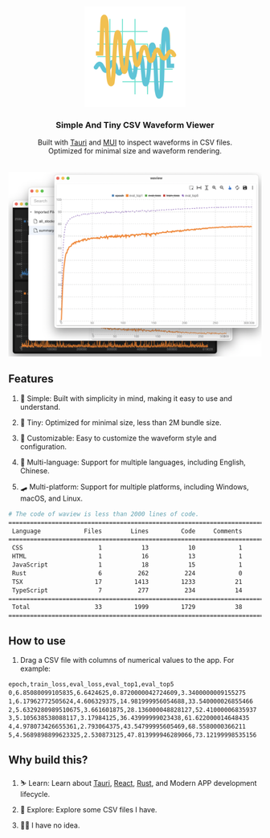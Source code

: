 <!-- @format -->

<div>
  <p align="center">
    <img width="200px" alt="WaView Logo" src="public/waview.svg">
  </p>
  <h3 align="center">
    Simple And Tiny CSV Waveform Viewer
  </h3>
  <p align="center">
    Built with <a href="https://tauri.app">Tauri</a> and <a href="https://mui.com">MUI</a> to inspect waveforms in CSV files. <br />
    Optimized for minimal size and waveform rendering. 
  </p>
  <img style="margin-top:20px" src="docs/static/screen.png" alt="waview-screen" />
</div>

## Features

1. 🦥 Simple: Built with simplicity in mind, making it easy to use and understand.

2. 🐜 Tiny: Optimized for minimal size, less than 2M bundle size.

3. 🥷 Customizable: Easy to customize the waveform style and configuration.

4. 🗿 Multi-language: Support for multiple languages, including English, Chinese.

5. 🛹 Multi-platform: Support for multiple platforms, including Windows, macOS, and Linux.

```bash
# The code of waview is less than 2000 lines of code.
===============================================================================
 Language            Files        Lines         Code     Comments       Blanks
===============================================================================
 CSS                     1           13           10            1            2
 HTML                    1           16           13            1            2
 JavaScript              1           18           15            1            2
 Rust                    6          262          224            0           38
 TSX                    17         1413         1233           21          159
 TypeScript              7          277          234           14           29
===============================================================================
 Total                  33         1999         1729           38          232
===============================================================================
```

## How to use

1. Drag a CSV file with columns of numerical values to the app. For example:

```bash
epoch,train_loss,eval_loss,eval_top1,eval_top5
0,6.85080099105835,6.6424625,0.8720000042724609,3.3400000009155275
1,6.17962772505624,4.606329375,14.981999956054688,33.540000026855466
2,5.6329280989510675,3.661601875,28.136000048828127,52.41000006835937
3,5.105638538088117,3.17984125,36.43999999023438,61.622000014648435
4,4.978073426655361,2.793064375,43.54799995605469,68.5580000366211
5,4.5689898899623325,2.530873125,47.813999946289066,73.12199998535156
```

## Why build this?

1. ⛷️ Learn: Learn about [Tauri](https://tauri.app), [React](https://react.dev), [Rust](https://www.rust-lang.org), and Modern APP development lifecycle.

2. 🔭 Explore: Explore some CSV files I have.

3. 🤷‍♂️ I have no idea.
